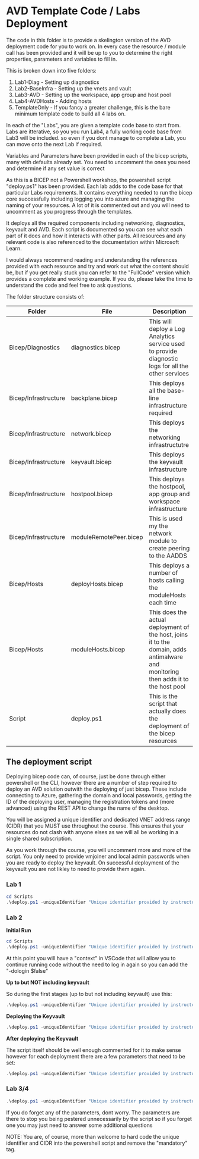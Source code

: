 # AVD Template Code / Labs Deployment

The code in this folder is to provide a skelington version of the AVD deployment code for you to work on.  In every case the resource / module call has been provided and it will be up to you to determine the right properties, parameters and variables to fill in.

This is broken down into five folders:

1. Lab1-Diag - Setting up diagnostics
2. Lab2-BaseInfra - Setting up the vnets and vault
3. Lab3-AVD - Setting up the workspace, app group and host pool
4. Lab4-AVDHosts - Adding hosts
5. TemplateOnly - If you fancy a greater challenge, this is the bare minimum template code to build all 4 labs on.

In each of the "Labs", you are given a template code base to start from.  Labs are itterative, so you you run Lab4, a fully working code base from Lab3 will be included.  so even if you dont manage to complete a Lab, you can move onto the next Lab if required.

Variables and Parameters have been provided in each of the bicep scripts, many with defaults already set.  You need to uncomment the ones you need and determine if any set value is correct

As this is a BICEP not a Powershell workshop, the powershell script "deploy.ps1" has been provided.  Each lab adds to the code base for that particular Labs requirements.  It contains everything needed to run the bicep core successfully including logging you into azure and managing the naming of your resources.  A lot of it is commented out and you will need to uncomment as you progress through the templates.

It deploys all the required components including networking, diagnostics, keyvault and AVD.  Each script is documented so you can see what each part of it does and how it interacts with other parts.  All resources and any relevant code is also referenced to the documentation within Microsoft Learn.

I would always recommend reading and understanding the references provided with each resource and try and work out what the content should be, but if you get really stuck you can refer to the "FullCode" version which provides a complete and working example.  If you do, please take the time to understand the code and feel free to ask questions.

The folder structure consists of:

| Folder | File | Description |
| --- | --- | --- |
| Bicep/Diagnostics | diagnostics.bicep | This will deploy a Log Analytics service used to provide diagnostic logs for all the other services |
| Bicep/Infrastructure | backplane.bicep | This deploys all the base-line infrastructure required |
| Bicep/Infrastructure | network.bicep | This deploys the networking infrastructutre |
| Bicep/Infrastructure | keyvault.bicep | This deploys the keyvault infrastructure |
| Bicep/Infrastructure | hostpool.bicep | This deploys the hostpool, app group and workspace infrastructure |
| Bicep/Infrastructure | moduleRemotePeer.bicep | This is used my the network module to create peering to the AADDS |
| Bicep/Hosts | deployHosts.bicep | This deploys a number of hosts calling the moduleHosts each time |
| Bicep/Hosts | moduleHosts.bicep | This does the actual deployment of the host, joins it to the domain, adds antimalware and monitoring then adds it to the host pool |
| Script | deploy.ps1 | This is the script that actually does the deployment of the bicep resources |

## The deployment script

Deploying bicep code can, of course, just be done through either powershell or the CLI, however there are a number of step required to deploy an AVD solution outwith the deploying of just bicep.  These include connecting to Azure, gathering the domain and local passwords, getting the ID of the deploying user, managing the registration tokens and (more advanced) using the REST API to change the name of the desktop.

You will be assigned a unique identifier and dedicated VNET address range (CIDR) that you MUST use throughout the course.  This ensures that your resources do not clash with anyone elses as we will all be working in a single shared subscription.

As you work through the course, you will uncomment more and more of the script.  You only need to provide vmjoiner and local admin passwords when you are ready to deploy the keyvault.  On successful deployment of the keyvault you are not likley to need to provide them again.

### Lab 1

```Powershell
cd Scripts
.\deploy.ps1 -uniqueIdentifier "Unique identifier provided by instructor"
```

### Lab 2

**Initial Run**

```Powershell
cd Scripts
.\deploy.ps1 -uniqueIdentifier "Unique identifier provided by instructor" -avdVnetCIDR "provided CIDR" -updateVault $false
```

At this point you will have a "context" in VSCode that will allow you to continue running code without the need to log in again so you can add the "-dologin $false"

**Up to but NOT including keyvault**

So during the first stages (up to but not including keyvault) use this:

```Powershell
.\deploy.ps1 -uniqueIdentifier "Unique identifier provided by instructor" -avdVnetCIDR "provided CIDR" -dologin $false -updateVault $false
```

**Deploying the Keyvault**

```Powershell
.\deploy.ps1 -uniqueIdentifier "Unique identifier provided by instructor" -avdVnetCIDR "provided CIDR" -dologin $false -updateVault $true
```

**After deploying the Keyvault**

The script itself should be well enough commented for it to make sense however for each deployment there are a few parameters that need to be set:

```Powershell
.\deploy.ps1 -uniqueIdentifier "Unique identifier provided by instructor" -avdVnetCIDR "provided CIDR" -dologin $false -updateVault $false
```

### Lab 3/4

```Powershell
.\deploy.ps1 -uniqueIdentifier "Unique identifier provided by instructor" -avdVnetCIDR "provided CIDR" -dologin $false -updateVault $false
```

If you do forget any of the parameters, dont worry.  The parameters are there to stop you being pestered unnecessarily by the script so if you forget one you may just need to answer some additional questions

NOTE:  You are, of course, more than welcome to hard code the unique identifier and CIDR into the powershell script and remove the "mandatory" tag.